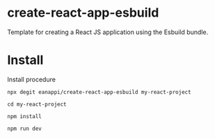 # create-react-app-esbuild
Template for creating a React JS application using the Esbuild bundle.

# Install
Install procedure

```
npx degit eanappi/create-react-app-esbuild my-react-project

cd my-react-project

npm install

npm run dev
```
